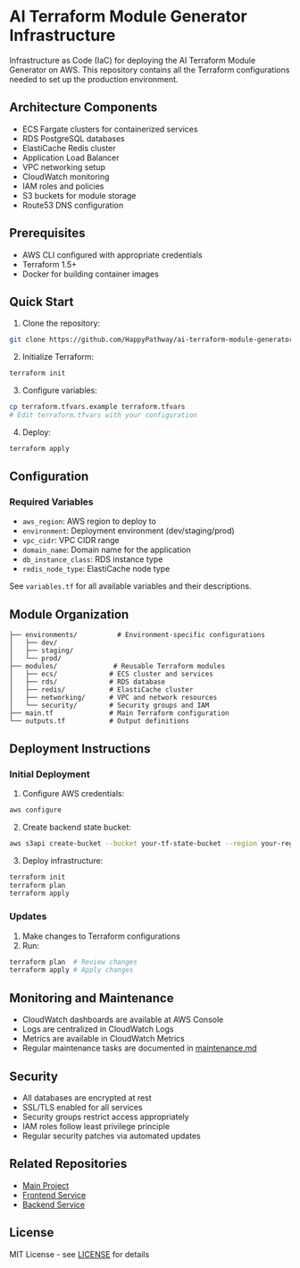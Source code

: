 # AI Terraform Module Generator Infrastructure

Infrastructure as Code (IaC) for deploying the AI Terraform Module Generator on AWS. This repository contains all the Terraform configurations needed to set up the production environment.

## Architecture Components

- ECS Fargate clusters for containerized services
- RDS PostgreSQL databases
- ElastiCache Redis cluster
- Application Load Balancer
- VPC networking setup
- CloudWatch monitoring
- IAM roles and policies
- S3 buckets for module storage
- Route53 DNS configuration

## Prerequisites

- AWS CLI configured with appropriate credentials
- Terraform 1.5+
- Docker for building container images

## Quick Start

1. Clone the repository:
```bash
git clone https://github.com/HappyPathway/ai-terraform-module-generator-infrastructure.git
```

2. Initialize Terraform:
```bash
terraform init
```

3. Configure variables:
```bash
cp terraform.tfvars.example terraform.tfvars
# Edit terraform.tfvars with your configuration
```

4. Deploy:
```bash
terraform apply
```

## Configuration

### Required Variables

- `aws_region`: AWS region to deploy to
- `environment`: Deployment environment (dev/staging/prod)
- `vpc_cidr`: VPC CIDR range
- `domain_name`: Domain name for the application
- `db_instance_class`: RDS instance type
- `redis_node_type`: ElastiCache node type

See `variables.tf` for all available variables and their descriptions.

## Module Organization

```
├── environments/          # Environment-specific configurations
│   ├── dev/
│   ├── staging/
│   └── prod/
├── modules/              # Reusable Terraform modules
│   ├── ecs/             # ECS cluster and services
│   ├── rds/             # RDS database
│   ├── redis/           # ElastiCache cluster
│   ├── networking/      # VPC and network resources
│   └── security/        # Security groups and IAM
├── main.tf              # Main Terraform configuration
└── outputs.tf           # Output definitions
```

## Deployment Instructions

### Initial Deployment

1. Configure AWS credentials:
```bash
aws configure
```

2. Create backend state bucket:
```bash
aws s3api create-bucket --bucket your-tf-state-bucket --region your-region
```

3. Deploy infrastructure:
```bash
terraform init
terraform plan
terraform apply
```

### Updates

1. Make changes to Terraform configurations
2. Run:
```bash
terraform plan  # Review changes
terraform apply # Apply changes
```

## Monitoring and Maintenance

- CloudWatch dashboards are available at AWS Console
- Logs are centralized in CloudWatch Logs
- Metrics are available in CloudWatch Metrics
- Regular maintenance tasks are documented in [maintenance.md](docs/maintenance.md)

## Security

- All databases are encrypted at rest
- SSL/TLS enabled for all services
- Security groups restrict access appropriately
- IAM roles follow least privilege principle
- Regular security patches via automated updates

## Related Repositories

- [Main Project](https://github.com/HappyPathway/ai-terraform-module-generator)
- [Frontend Service](https://github.com/HappyPathway/ai-terraform-module-generator-frontend)
- [Backend Service](https://github.com/HappyPathway/ai-terraform-module-generator-backend)

## License

MIT License - see [LICENSE](LICENSE) for details